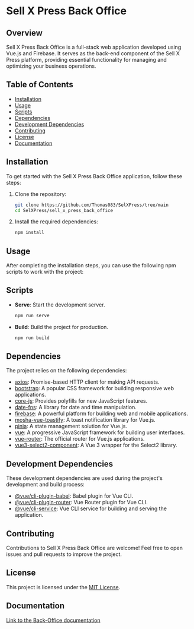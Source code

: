 # Sell X Press Back Office

## Overview

Sell X Press Back Office is a full-stack web application developed using Vue.js and Firebase. It serves as the back-end component of the Sell X Press platform, providing essential functionality for managing and optimizing your business operations.

## Table of Contents

- [Installation](#installation)
- [Usage](#usage)
- [Scripts](#scripts)
- [Dependencies](#dependencies)
- [Development Dependencies](#development-dependencies)
- [Contributing](#contributing)
- [License](#license)
- [Documentation](#documentation)

## Installation

To get started with the Sell X Press Back Office application, follow these steps:

1. Clone the repository:

   ```bash
   git clone https://github.com/Thomas083/SelXPress/tree/main
   cd SelXPress/sell_x_press_back_office
   ```

2. Install the required dependencies:

   ```bash
   npm install
   ```

## Usage

After completing the installation steps, you can use the following npm scripts to work with the project:

## Scripts

- **Serve**: Start the development server.

   ```bash
   npm run serve
   ```

- **Build**: Build the project for production.

   ```bash
   npm run build
   ```

## Dependencies

The project relies on the following dependencies:

- [axios](https://www.npmjs.com/package/axios): Promise-based HTTP client for making API requests.
- [bootstrap](https://getbootstrap.com/): A popular CSS framework for building responsive web applications.
- [core-js](https://www.npmjs.com/package/core-js): Provides polyfills for new JavaScript features.
- [date-fns](https://date-fns.org/): A library for date and time manipulation.
- [firebase](https://firebase.google.com/): A powerful platform for building web and mobile applications.
- [mosha-vue-toastify](https://www.npmjs.com/package/mosha-vue-toastify): A toast notification library for Vue.js.
- [pinia](https://pinia.esm.dev/): A state management solution for Vue.js.
- [vue](https://vuejs.org/): A progressive JavaScript framework for building user interfaces.
- [vue-router](https://router.vuejs.org/): The official router for Vue.js applications.
- [vue3-select2-component](https://www.npmjs.com/package/vue3-select2-component): A Vue 3 wrapper for the Select2 library.

## Development Dependencies

These development dependencies are used during the project's development and build process:

- [@vue/cli-plugin-babel](https://cli.vuejs.org/): Babel plugin for Vue CLI.
- [@vue/cli-plugin-router](https://cli.vuejs.org/): Vue Router plugin for Vue CLI.
- [@vue/cli-service](https://cli.vuejs.org/): Vue CLI service for building and serving the application.

## Contributing

Contributions to Sell X Press Back Office are welcome! Feel free to open issues and pull requests to improve the project.

## License

This project is licensed under the [MIT License](LICENSE).

## Documentation

[Link to the Back-Office documentation](https://docs.google.com/document/d/1MWYLJkRqq-ZV87-Oyp1VXoDAVKT2WuHIfASo-qEHQlM/edit?usp=sharing)